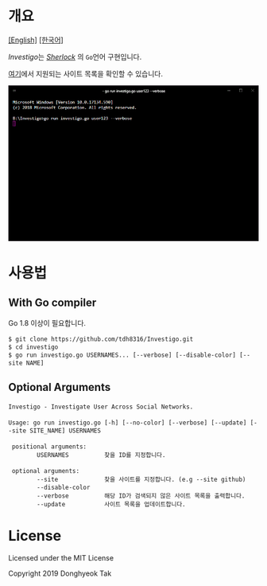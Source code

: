 # 개요
[[English]](./README.MD) [[한국어]](./README-ko_kr.MD)

*Investigo*는 *[Sherlock](https://sherlock-project.github.io/)* 의 `Go`언어 구현입니다.

[여기](./sites.md)에서 지원되는 사이트 목록을 확인할 수 있습니다.

![screenshot](./docs/sample.gif)

# 사용법
## With Go compiler
Go 1.8 이상이 필요합니다.
```
$ git clone https://github.com/tdh8316/Investigo.git
$ cd investigo
$ go run investigo.go USERNAMES... [--verbose] [--disable-color] [--site NAME]
```

## Optional Arguments
```
Investigo - Investigate User Across Social Networks.

Usage: go run investigo.go [-h] [--no-color] [--verbose] [--update] [--site SITE_NAME] USERNAMES

 positional arguments:
        USERNAMES          찾을 ID를 지정합니다.

 optional arguments:
        --site             찾을 사이트를 지정합니다. (e.g --site github)
        --disable-color
        --verbose          해당 ID가 검색되지 않은 사이트 목록을 출력합니다.
        --update           사이트 목록을 업데이트합니다.
```

# License
Licensed under the MIT License

Copyright 2019 Donghyeok Tak
